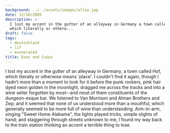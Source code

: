 ```yaml
---
background: ../../assets/images/alley.jpg
date: 12/16/2005
description: >-
  I lost my accent in the gutter of an alleyway in Germany a town called Hof
  which literally or otherw...
draft: false
tags:
  - deutschland
  - lïf
  - exonerated
title: Eves and Cusps
---
```


I lost my accent in the gutter of an alleyway in Germany, a town called Hof, which literally or otherwise means 'place'. I couldn't find it again, though I hadn't more than a moment to look for it before the punk rockers, pink hair dyed neon golden in the moonlight, dragged me across the tracks and into a wine seller forgotten by most--and most of them constituents of the dungeon-esque bar. We listened to Van Morrison and Alman Brothers and Zep; and it seemed that none of us understood more than a mouthful, which generally seemed to be more full of wine than understanding. Arm-in-arm, singing "Sweet Home Alabama", the lights played tricks, simple slights of hand; and staggering through streets unknown to me, I found my way back to the train station thinking an accent a terrible thing to lose.
